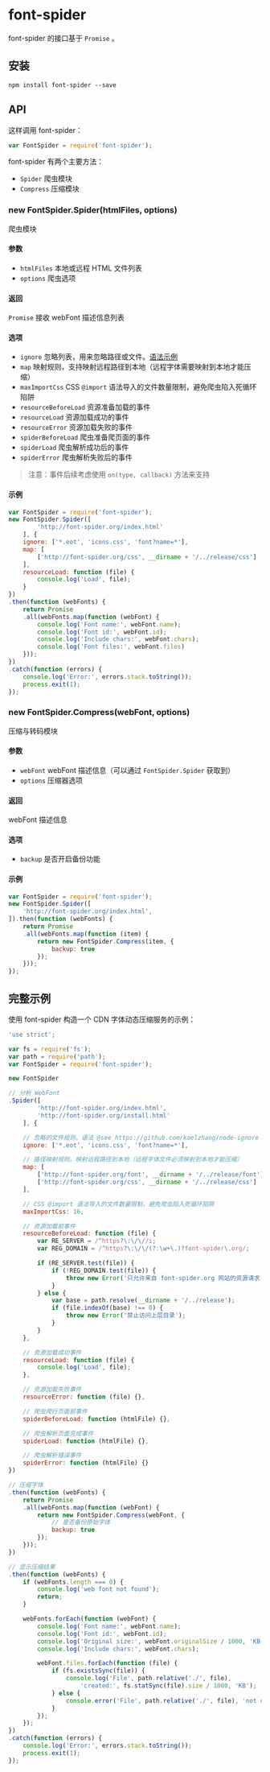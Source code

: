 # font-spider

font-spider 的接口基于 `Promise` 。

## 安装

``` shell
npm install font-spider --save
```

## API

这样调用 font-spider：

``` javascript
var FontSpider = require('font-spider');
```

font-spider 有两个主要方法：

- `Spider` 爬虫模块
- `Compress` 压缩模块

### new FontSpider.Spider(htmlFiles, options)

爬虫模块

#### 参数

- `htmlFiles` 本地或远程 HTML 文件列表
- `options` 爬虫选项

#### 返回

`Promise` 接收 webFont 描述信息列表

#### 选项

- `ignore` 忽略列表，用来忽略路径或文件。[语法示例](https://github.com/kaelzhang/node-ignore)
- `map` 映射规则，支持映射远程路径到本地（远程字体需要映射到本地才能压缩）
- `maxImportCss` CSS `@import` 语法导入的文件数量限制，避免爬虫陷入死循环陷阱
- `resourceBeforeLoad` 资源准备加载的事件
- `resourceLoad` 资源加载成功的事件
- `resourceError` 资源加载失败的事件
- `spiderBeforeLoad` 爬虫准备爬页面的事件
- `spiderLoad` 爬虫解析成功后的事件
- `spiderError` 爬虫解析失败后的事件

> 注意：事件后续考虑使用 `on(type, callback)` 方法来支持

#### 示例

``` javascript
var FontSpider = require('font-spider');
new FontSpider.Spider([
        'http://font-spider.org/index.html'
    ], {
    ignore: ['*.eot', 'icons.css', 'font?name=*'],
    map: [
        ['http://font-spider.org/css', __dirname + '/../release/css']
    ],
    resourceLoad: function (file) {
        console.log('Load', file);
    }
})
.then(function (webFonts) {
    return Promise
    .all(webFonts.map(function (webFont) {
        console.log('Font name:', webFont.name);
        console.log('Font id:', webFont.id);
        console.log('Include chars:', webFont.chars);
        console.log('Font files:', webFont.files)
    }));
})
.catch(function (errors) {
    console.log('Error:', errors.stack.toString());
    process.exit(1);
});
```

### new FontSpider.Compress(webFont, options)

压缩与转码模块

#### 参数

- `webFont` webFont 描述信息（可以通过 `FontSpider.Spider` 获取到）
- `options` 压缩器选项

#### 返回

webFont 描述信息

#### 选项

- `backup` 是否开启备份功能

#### 示例

``` javascript
var FontSpider = require('font-spider');
new FontSpider.Spider([
    'http://font-spider.org/index.html',
]).then(function (webFonts) {
    return Promise
    .all(webFonts.map(function (item) {
        return new FontSpider.Compress(item, {
            backup: true
        });
    }));
});
```

## 完整示例

使用 font-spider 构造一个 CDN 字体动态压缩服务的示例：

``` javascript
'use strict';

var fs = require('fs');
var path = require('path');
var FontSpider = require('font-spider');

new FontSpider

// 分析 WebFont
.Spider([
        'http://font-spider.org/index.html',
        'http://font-spider.org/install.html'
    ], {

    // 忽略的文件规则。语法 @see https://github.com/kaelzhang/node-ignore
    ignore: ['*.eot', 'icons.css', 'font?name=*'],

    // 路径映射规则。映射远程路径到本地（远程字体文件必须映射到本地才能压缩）
    map: [
        ['http://font-spider.org/font', __dirname + '/../release/font'],
        ['http://font-spider.org/css', __dirname + '/../release/css']
    ],

    // CSS @import 语法导入的文件数量限制，避免爬虫陷入死循环陷阱
    maxImportCss: 16,

    // 资源加载前事件
    resourceBeforeLoad: function (file) {
        var RE_SERVER = /^https?\:\/\//i;
        var REG_DOMAIN = /^https?\:\/\/(?:\w+\.)?font-spider\.org/;

        if (RE_SERVER.test(file)) {
            if (!REG_DOMAIN.test(file)) {
                throw new Error('只允许来自 font-spider.org 网站的资源请求');
            }
        } else {
            var base = path.resolve(__dirname + '/../release');
            if (file.indexOf(base) !== 0) {
                throw new Error('禁止访问上层目录');
            }
        }
    },

    // 资源加载成功事件
    resourceLoad: function (file) {
        console.log('Load', file);
    },

    // 资源加载失败事件
    resourceError: function (file) {},

    // 爬虫爬行页面前事件
    spiderBeforeLoad: function (htmlFile) {},

    // 爬虫解析页面完成事件
    spiderLoad: function (htmlFile) {},

    // 爬虫解析错误事件
    spiderError: function (htmlFile) {}
})

// 压缩字体
.then(function (webFonts) {
    return Promise
    .all(webFonts.map(function (webFont) {
        return new FontSpider.Compress(webFont, {
            // 是否备份原始字体
            backup: true
        });
    }));
})

// 显示压缩结果
.then(function (webFonts) {
    if (webFonts.length === 0) {
        console.log('web font not found');
        return;
    }

    webFonts.forEach(function (webFont) {
        console.log('Font name:', webFont.name);
        console.log('Font id:', webFont.id);
        console.log('Original size:', webFont.originalSize / 1000, 'KB');
        console.log('Include chars:', webFont.chars);

        webFont.files.forEach(function (file) {
            if (fs.existsSync(file)) {
                console.log('File', path.relative('./', file),
                    'created:', fs.statSync(file).size / 1000, 'KB');
            } else {
                console.error('File', path.relative('./', file), 'not created');
            }
        });
    });
})
.catch(function (errors) {
    console.log('Error:', errors.stack.toString());
    process.exit(1);
});
```